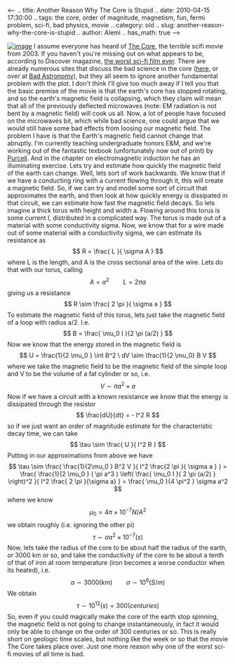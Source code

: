 <--
.. title: Another Reason Why The Core is Stupid
.. date: 2010-04-15 17:30:00
.. tags: the core, order of magnitude, magnetism, fun, fermi problem, sci-fi, bad physics, movie
.. category: old
.. slug: another-reason-why-the-core-is-stupid
.. author: Alemi
.. has_math: true
-->


[![image](http://4.bp.blogspot.com/_YOjDhtygcuA/S8d8LoMoWHI/AAAAAAAAAJg/3HSwL_rBMFE/s320/The_Core_poster.jpg)](http://4.bp.blogspot.com/_YOjDhtygcuA/S8d8LoMoWHI/AAAAAAAAAJg/3HSwL_rBMFE/s1600/The_Core_poster.jpg)
I assume everyone has heard of [The
Core](http://en.wikipedia.org/wiki/The_core), the terrible scifi movie
from 2003. If you haven't you're missing out on what appears to be,
according to Discover magazine, [the worst sci-fi film
ever](http://discovermagazine.com/2007/nov/none-found). There are
already numerous sites that discuss the bad science in the core
([here](http://geolor.com/The_Core_Movie-Facts_and_Fiction.htm), or over
at [Bad
Astronomy](http://www.badastronomy.com/bad/movies/thecore_review.html)),
but they all seem to ignore another fundamental problem with the plot. I
don't think I'll give too much away if I tell you that the basic premise
of the movie is that the earth's core has stopped rotating, and so the
earth's magnetic field is collapsing, which they claim will mean that
all of the previously deflected microwaves (note: EM radiation is not
bent by a magnetic field) will cook us all. Now, a lot of people have
focused on the microwaves bit, which while bad science, one could argue
that we would still have some bad effects from loosing our magnetic
field. The problem I have is that the Earth's magnetic field cannot
change that abruptly. I'm currently teaching undergraduate honors E&M,
and we're working out of the fantastic texbook (unfortunately now out of
print) by
[Purcell](http://books.google.com/books?ei=tn7HS87OGYKuygS9yqCNCw&cd=1&id=3LYRAQAAIAAJ&dq=Purcell+Electromagnetism&q=#search_anchor).
And in the chapter on electromagnetic induction he has an illuminating
exercise. Lets try and estimate how quickly the magnetic field of the
earth can change. Well, lets sort of work backwards. We know that if we
have a conducting ring with a current flowing through it, this will
create a magnetic field. So, if we can try and model some sort of
circuit that approximates the earth, and then look at how quickly energy
is dissipated in that circuit, we can estimate how fast the magnetic
field decays. So lets imagine a thick torus with height and width a.
Flowing around this torus is some current I, distributed in a
complicated way. The torus is made out of a material with some
conductivity sigma. Now, we know that for a wire made out of some
material with a conductivity sigma, we can estimate its resistance as $$
R = \frac{ L }{ \sigma A } $$ where L is the length, and A is the
cross sectional area of the wire. Lets do that with our torus, calling
$$ A = a^2 \qquad L = 2 \pi a $$ giving us a resistance $$ R \sim
\frac{ 2 \pi }{ \sigma a } $$ To estimate the magnetic field of this
torus, lets just take the magnetic field of a loop with radius a/2. I.e.
$$ B = \frac{ \mu_0 I }{2 \pi (a/2) } $$ Now we know that the energy
stored in the magnetic field is $$ U = \frac{1}{2 \mu_0 } \int B^2
\ dV \sim \frac{1}{2 \mu_0} B V $$ where we take the magnetic field
to be the magnetic field of the simple loop and V to be the volume of a
fat cylinder or so, i.e. $$ V \sim \pi a^2 \times a $$ Now if we
have a circuit with a known resistance we know that the energy is
dissipated through the resistor $$ \frac{dU}{dt} = - I^2 R $$ so if we
just want an order of magnitude estimate for the characteristic decay
time, we can take $$ \tau \sim \frac{ U }{ I^2 R } $$ Putting in our
approximations from above we have $$ \tau \sim \frac{
\frac{1}{2\mu_0 } B^2 V }{ I^2 \frac{2 \pi }{ \sigma a } } =
\frac{ \frac{1}{2 \mu_0 } ( \pi a^3 ) \left( \frac{ \mu_0 I }{
2 \pi (a/2) } \right)^2 }{ I^2 \frac{ 2 \pi }{\sigma a} } =
\frac{ \mu_0 }{4 \pi^2 } \sigma a^2 $$ where we know $$ \mu_0 =
4 \pi \times 10^{-7} N/A^2 $$ we obtain roughly (i.e. ignoring the
other pi) $$ \tau \sim \sigma a^2 \times 10^{-7} (s) $$ Now, lets
take the radius of the core to be about half the radius of the earth, or
3000 km or so, and take the conductivity of the core to be about a tenth
of that of iron at room temperature (iron becomes a worse conductor when
its heated), i.e. $$ a \sim 3000 (km) \qquad \sigma \sim 10^6 (S/m)
$$ We obtain $$ \tau \sim 10^12 (s) = 300 (centuries) $$ So, even if
you could magically make the core of the earth stop spinning, the
magnetic field is not going to change instantaneously, in fact it would
only be able to change on the order of 300 centuries or so. This is
really short on geologic time scales, but nothing like the week or so
that the movie The Core takes place over. Just one more reason why one
of the worst sci-fi movies of all time is bad.
